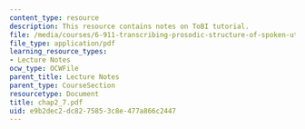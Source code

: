 ```yaml
---
content_type: resource
description: This resource contains notes on ToBI tutorial.
file: /media/courses/6-911-transcribing-prosodic-structure-of-spoken-utterances-with-tobi-january-iap-2006/e9b2dec2dc8275853c8e477a866c2447_chap2_7.pdf
file_type: application/pdf
learning_resource_types:
- Lecture Notes
ocw_type: OCWFile
parent_title: Lecture Notes
parent_type: CourseSection
resourcetype: Document
title: chap2_7.pdf
uid: e9b2dec2-dc82-7585-3c8e-477a866c2447
---
```

